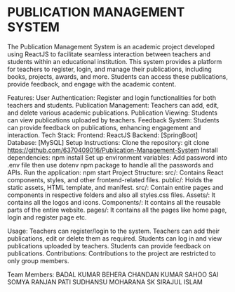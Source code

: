 # PUBLICATION MANAGEMENT SYSTEM


The Publication Management System is an academic project developed using ReactJS to facilitate seamless interaction between teachers and students within an educational institution. This system provides a platform for teachers to register, login, and manage their publications, including books, projects, awards, and more. Students can access these publications, provide feedback, and engage with the academic content.

Features:
User Authentication: Register and login functionalities for both teachers and students.
Publication Management: Teachers can add, edit, and delete various academic publications.
Publication Viewing: Students can view publications uploaded by teachers.
Feedback System: Students can provide feedback on publications, enhancing engagement and interaction.
Tech Stack:
Frontend: ReactJS
Backend: [SpringBoot]
Database: [MySQL]
Setup Instructions:
Clone the repository: git clone https://github.com/6370409016/Publication-Management-System
Install dependencies: npm install
Set up environment variables: Add password into .env file then use dotenv npm package to handle all the passwords and APIs.
Run the application: npm start
Project Structure:
src/: Contains React components, styles, and other frontend-related files.
public/: Holds the static assets, HTML template, and manifest.
src/: Contain entire pages and components in respective folders and also all styles.css files. 
Assets/: It contains all the logos and icons.
Components/: It contains all the reusable parts of the entire website. 
pages/: It contains all the pages like home page, login and register page etc.

Usage:
Teachers can register/login to the system.
Teachers can add their publications, edit or delete them as required.
Students can log in and view publications uploaded by teachers.
Students can provide feedback on publications.
Contributions:
Contributions to the project are restricted to only group members.


Team Members:
BADAL KUMAR BEHERA
CHANDAN KUMAR SAHOO
SAI SOMYA RANJAN PATI
SUDHANSU MOHARANA
SK SIRAJUL ISLAM
